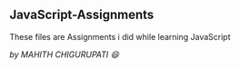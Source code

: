 ## JavaScript-Assignments

These files are Assignments i did while learning JavaScript


*by MAHITH CHIGURUPATI :smile:*
